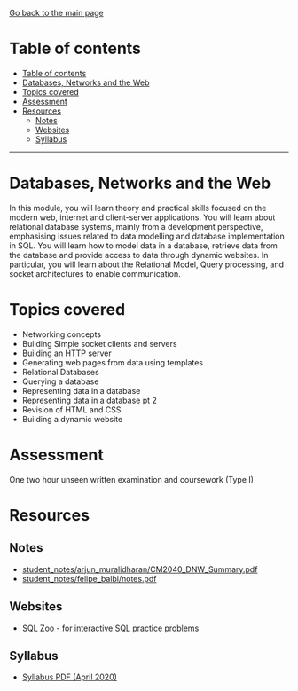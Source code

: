 [Go back to the main page](../../../README.md)

# Table of contents

- [Table of contents](#table-of-contents)
- [Databases, Networks and the Web](#databases-networks-and-the-web)
- [Topics covered](#topics-covered)
- [Assessment](#assessment)
- [Resources](#resources)
  - [Notes](#notes)
  - [Websites](#websites)
  - [Syllabus](#syllabus)

---

# Databases, Networks and the Web

In this module, you will learn theory and practical skills focused
on the modern web, internet and client-server applications. You will
learn about relational database systems, mainly from a development
perspective, emphasising issues related to data modelling and
database implementation in SQL. You will learn how to model data in a
database, retrieve data from the database and provide access to data
through dynamic websites. In particular, you will learn about the
Relational Model, Query processing, and socket architectures to enable
communication.

# Topics covered

- Networking concepts
- Building Simple socket clients and servers
- Building an HTTP server
- Generating web pages from data using templates
- Relational Databases
- Querying a database
- Representing data in a database
- Representing data in a database pt 2
- Revision of HTML and CSS
- Building a dynamic website

# Assessment

One two hour unseen written examination and coursework (Type I)

# Resources

## Notes

- [student_notes/arjun_muralidharan/CM2040_DNW_Summary.pdf](../../../notes/level_5/databases-networks-and-the-web/student_notes/arjun_muralidharan/CM2040_DNW_Summary.pdf)
- [student_notes/felipe_balbi/notes.pdf](../../../notes/level_5/databases-networks-and-the-web/student_notes/felipe_balbi/notes.pdf)

## Websites

- [SQL Zoo - for interactive SQL practice problems](https://sqlzoo.net/)

## Syllabus

- [Syllabus PDF (April 2020)](./DNW-Syllabus.pdf)
